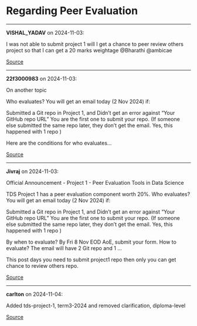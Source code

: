 # Regarding Peer Evaluation


---

**VISHAL_YADAV** on 2024-11-03:

I was not able to submit project 1 will I get a chance to peer review others project so that I can get a 20 marks weightage
@Bharathi @ambicae

[Source](https://discourse.onlinedegree.iitm.ac.in/t/regarding-peer-evaluation/155382/1)

---

**22f3000983** on 2024-11-03:




On another topic

Who evaluates? You will get an email today (2 Nov 2024) if:

Submitted a Git repo in Project 1, and
Didn’t get an error against “Your GitHub repo URL”
You are the first one to submit your repo. (If someone else submitted the same repo later, they don’t get the email. Yes, this happened with 1 repo )



Here are the conditions for who evaluates…

[Source](https://discourse.onlinedegree.iitm.ac.in/t/regarding-peer-evaluation/155382/2)

---

**Jivraj** on 2024-11-03:





Official Announcement - Project 1 - Peer Evaluation Tools in Data Science


TDS Project 1 has a peer evaluation component worth 20%. 
Who evaluates? You will get an email today (2 Nov 2024) if: 

Submitted a Git repo in Project 1, and
Didn’t get an error against “Your GitHub repo URL”
You are the first one to submit your repo. (If someone else submitted the same repo later, they don’t get the email. Yes, this happened with 1 repo )

By when to evaluate? By Fri 8 Nov EOD AoE, submit your form. 
How to evaluate? The email will have 2 Git repo and 1 …
  

This post days you need to submit project1 repo then only you can get chance to review others repo.

[Source](https://discourse.onlinedegree.iitm.ac.in/t/regarding-peer-evaluation/155382/3)

---

**carlton** on 2024-11-04:

Added tds-project-1, term3-2024 and removed clarification, diploma-level

[Source](https://discourse.onlinedegree.iitm.ac.in/t/regarding-peer-evaluation/155382/4)
